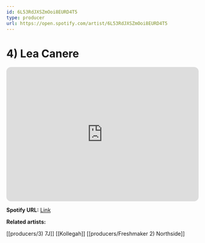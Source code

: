 ```yaml
---
id: 6L53RdJXSZmOoi8EURD4T5
type: producer
url: https://open.spotify.com/artist/6L53RdJXSZmOoi8EURD4T5
---
```

# 4) Lea Canere

<iframe style="border-radius:12px" src="https://open.spotify.com/embed/artist/6L53RdJXSZmOoi8EURD4T5" width="100%" height="352" frameBorder="0" allowfullscreen="" allow="autoplay; clipboard-write; encrypted-media; fullscreen; picture-in-picture" loading="lazy"></iframe>

**Spotify URL:** [Link](https://open.spotify.com/artist/6L53RdJXSZmOoi8EURD4T5)

**Related artists:**

[[producers/3) 7J]]
[[Kollegah]]
[[producers/Freshmaker 2) Northside]]
